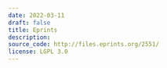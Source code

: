 ```yaml
---
date: 2022-03-11
draft: false
title: Eprints
description:
source_code: http://files.eprints.org/2551/
license: LGPL 3.0
---
```



